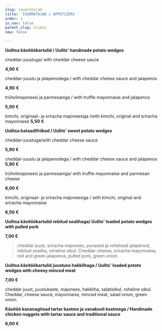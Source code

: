 ```yaml
---
slug: isuaratajad
title: 'ISUÄRATAJAD / APPETIZERS '
order: 1
in_nav: false
parent_slug: viimsi
new: false

---
```

> 

**Uulitsa käsitöökartulid / Uulits' handmade potato wedges**

cheddar-juustuga/ with cheddar cheese sauce

**4,90 €**

<span class="spicy"></span> cheddar-juustu ja jalapenodega  / with cheddar cheese sauce and jalapenos

**4,90** **€**

trühvlimajoneesi ja parmesaniga / with truffle mayonnaise and jalapenos

**5,00 €**

kimchi, originaal- ja sriracha majoneesiga /with kimchi, original and sriracha mayonnaise  **5,50** **€**<span class="spicy"></span>

**Uulitsa bataadifriikad / Uulits' sweet potato wedges**

cheddar-juustuga/with cheddar cheese sauce

**5,90 €**

cheddar-juustu ja jalapenodega  / with cheddar cheese sauce and jalapenos **5,90 €** <span class="spicy"></span>

trühvlimajoneesi ja parmesaniga/ with truffle mayonnaise and parmesan cheese

**6,00 €**

kimchi, originaal- ja sriracha majoneesiga / with kimchi, original and sriracha mayonnaise

**6,50 €** <span class="spicy"></span>

**Uulitsa käsitöökartulid rebitud sealihaga/ Uulits' loaded**  **potato wedges with pulled pork**

**7,00 €**

<div class="ellipsis"></div>

> <span class="koostis">cheddar juust, sriracha majonees, punased ja rohelised jalapenod, rebitud sealiha, roheline sibul. Cheddar cheese, sriracha mayonnaise, red and green jalapenos, pulled pork, green onion.
>
> <span class="spicy"></span>

**Uulitsa käsitöökartulid juustuse hakklihaga / Uulits' loaded potato wedges with cheesy minced meat**

**7,00 €**

<span class="koostis">cheddar juust, juustukaste, majonees, hakkliha, salatisibul, roheline sibul. Cheddar, cheese sauce, mayonnaise, minced meat, salad onion, green onion.

**Käsitöö kananagitsad tartar kastme ja vanakooli kastmega / Handmade chicken nuggets with tartar sauce and traditional sauce**

**6,00 €**